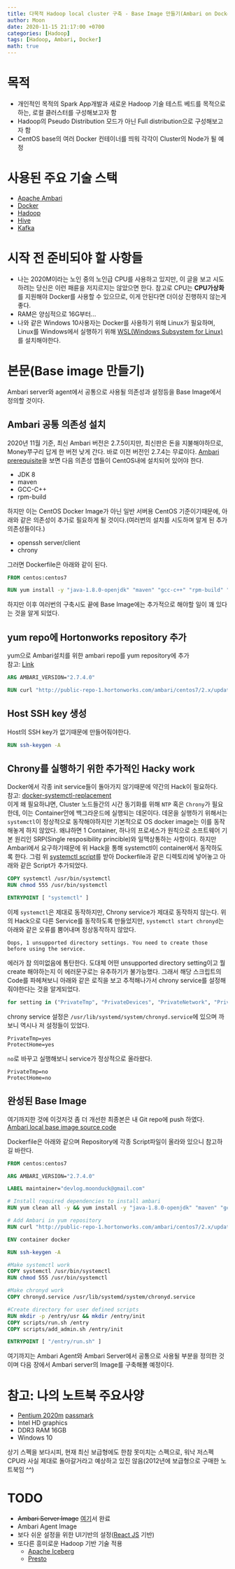 ```yaml
---
title: 다목적 Hadoop local cluster 구축 - Base Image 만들기(Ambari on Docker base image)
author: Moon
date: 2020-11-15 21:17:00 +0700
categories: [Hadoop]
tags: [Hadoop, Ambari, Docker]
math: true
---
```


# 목적
- 개인적인 목적의 Spark App개발과 새로운 Hadoop 기술 테스트 베드를 목적으로 하는, 로컬 클러스터를 구성해보고자 함
- Hadoop의 Pseudo Distribution 모드가 아닌 Full distribution으로 구성해보고자 함
- CentOS base의 여러 Docker 컨테이너를 띄워 각각이 Cluster의 Node가 될 예정


# 사용된 주요 기술 스택
- [Apache Ambari](https://ambari.apache.org/)
- [Docker](https://www.docker.com/)
- [Hadoop](https://hadoop.apache.org/)
- [Hive](https://hive.apache.org/)
- [Kafka](https://kafka.apache.org/)

# 시작 전 준비되야 할 사항들
- 나는 2020M이라는 노인 중의 노인급 CPU를 사용하고 있지만, 이 글을 보고 시도하려는 당신은 이런 패륜을 저지르지는 않았으면 한다. 참고로 CPU는 **CPU가상화**를 지원해야 Docker를 사용할 수 있으므로, 이게 안된다면 더이상 진행하지 않는게 좋다.
- RAM은 양심적으로 16G부터...
- 나와 같은 Windows 10사용자는 Docker를 사용하기 위해 Linux가 필요하며, Linux를 Windows에서 실행하기 위해 [WSL(Windows Subsystem for Linux)](https://docs.microsoft.com/en-us/windows/wsl/install-win10)를 설치해야한다.


# 본문(Base image 만들기)

Ambari server와 agent에서 공통으로 사용될 의존성과 설정등을 Base Image에서 정의할 것이다.

## Ambari 공통 의존성 설치

2020년 11월 기준, 최신 Ambari 버전은 2.7.5이지만, 최신판은 돈을 지불해야하므로, Money쭈구리 답게 한 버전 낮게 간다. 바로 이전 버전인 2.7.4는 무료이다.
[Ambari prerequisite](https://cwiki.apache.org/confluence/display/AMBARI/Ambari+Development)을 보면 다음 의존성 앱들이 CentOS내에 설치되어 있어야 한다.
- JDK 8
- maven
- GCC-C++
- rpm-build

하지만 이는 CentOS Docker Image가 아닌 일반 서버용 CentOS 기준이기때문에, 아래와 같은 의존성이 추가로 필요하게 될 것이다.(여러번의 설치를 시도하며 알게 된 추가 의존성들이다.)
- openssh server/client
- chrony

그러면 Dockerfile은 아래와 같이 된다.
```dockerfile
FROM centos:centos7

RUN yum install -y "java-1.8.0-openjdk" "maven" "gcc-c++" "rpm-build" "openssh-server" "openssh-clients" "chrony"
```

하지만 이후 여러번의 구축시도 끝에 Base Image에는 추가적으로 해야할 일이 꽤 있다는 것을 알게 되었다.

## yum repo에 Hortonworks repository 추가
yum으로 Ambari설치를 위한 ambari repo를 yum repository에 추가  
참고: [Link](https://docs.cloudera.com/HDPDocuments/Ambari-2.7.4.0/bk_ambari-installation/content/download_the_ambari_repo_lnx7.html)

```dockerfile
ARG AMBARI_VERSION="2.7.4.0"

RUN curl "http://public-repo-1.hortonworks.com/ambari/centos7/2.x/updates/$AMBARI_VERSION/ambari.repo" -o /etc/yum.repos.d/ambari.repo
```
## Host SSH key 생성
Host의 SSH key가 없기때문에 만들어줘야한다.
```dockerfile
RUN ssh-keygen -A
```

## Chrony를 실행하기 위한 추가적인 Hacky work
Docker에서 각종 init service들이 돌아가지 않기때문에 약간의 Hack이 필요하다.  
참고: [docker-systemctl-replacement](https://github.com/gdraheim/docker-systemctl-replacement)  
이게 왜 필요하냐면, Cluster 노드들간의 시간 동기화를 위해 `NTP` 혹은 `Chrony`가 필요한데, 이는 Container안에 백그라운드에 실행되는 데몬이다.
데몬을 실행하기 위해서는 `systemctl`이 정상적으로 동작해야하지만 기본적으로 OS docker image는 이를 동작해놓게 하지 않았다. 왜냐하면 1 Container, 하나의 프로세스가 원칙으로 소프트웨어 기본 원리인 SRP(Single resposibility princible)와 일맥상통하는 사항이다. 하지만 Ambari에서 요구하기때문에 위 Hack을 통해 systemctl이 container에서 동작하도록 한다.
그럼 위 [systemctl script](https://github.com/gdraheim/docker-systemctl-replacement/blob/master/files/docker/systemctl.py)를 받아 Dockerfile과 같은 디렉토리에 넣어놓고 아래와 같은 Script가 추가되었다.
```dockerfile
COPY systemctl /usr/bin/systemctl
RUN chmod 555 /usr/bin/systemctl

ENTRYPOINT [ "systemctl" ]
```

이제 `systemctl`은 제대로 동작하지만, Chrony service가 제대로 동작하지 않는다.
위의 Hack으로 다른 Service를 동작하도록 만들었지만, `systemctl start chronyd`는 아래와 같은 오류를 뿜어내며 정상동작하지 않았다.
```
Oops, 1 unsupported directory settings. You need to create those before using the service.
```
에러가 참 의미없음에 통탄한다. 도대체 어떤 unsupported directory setting이고 뭘 create 해야하는지 이 에러문구로는 유추하기가 불가능했다.
그래서 해당 스크립트의 Code를 파헤쳐보니 아래와 같은 로직을 보고 추적해나가서 chrony service를 설정해줘야한다는 것을 알게되었다.
```python
for setting in ("PrivateTmp", "PrivateDevices", "PrivateNetwork", "PrivateUsers", "DynamicUser", 
```
chrony service 설정은 `/usr/lib/systemd/system/chronyd.service`에 있으며 까보니 역시나 저 설정들이 있었다.
```properties
PrivateTmp=yes
ProtectHome=yes
```
`no`로 바꾸고 실행해보니 service가 정상적으로 올라왔다.
```properties
PrivateTmp=no
ProtectHome=no
```

## 완성된 Base Image
여기까지한 것에 이것저것 좀 더 개선한 최종본은 내 Git repo에 push 하였다.  
[Ambari local base image source code](https://github.com/dev-m00n/ambari-local-base)

Dockerfile은 아래와 같으며 Repository에 각종 Script파일이 올라와 있으니 참고하길 바란다.
```dockerfile
FROM centos:centos7

ARG AMBARI_VERSION="2.7.4.0"

LABEL maintainer="devlog.moonduck@gmail.com" 

# Install required dependencies to install ambari
RUN yum clean all -y && yum install -y "java-1.8.0-openjdk" "maven" "gcc-c++" "rpm-build" "openssh-server" "openssh-clients" "chrony" && yum clean all -y && rm -rf /var/cache/yum 

# Add Ambari in yum repository
RUN curl "http://public-repo-1.hortonworks.com/ambari/centos7/2.x/updates/$AMBARI_VERSION/ambari.repo" -o /etc/yum.repos.d/ambari.repo

ENV container docker

RUN ssh-keygen -A

#Make systemctl work
COPY systemctl /usr/bin/systemctl
RUN chmod 555 /usr/bin/systemctl

#Make chronyd work
COPY chronyd.service /usr/lib/systemd/system/chronyd.service 

#Create directory for user defined scripts
RUN mkdir -p /entry/usr && mkdir /entry/init
COPY scripts/run.sh /entry
COPY scripts/add_admin.sh /entry/init

ENTRYPOINT [ "/entry/run.sh" ]
```
여기까지는 Ambari Agent와 Ambari Server에서 공통으로 사용될 부분을 정의한 것이며 다음 장에서 Ambari server의 Image를 구축해볼 예정이다.

# 참고: 나의 노트북 주요사양
- [Pentium 2020m](https://ark.intel.com/content/www/us/en/ark/products/71142/intel-pentium-processor-2020m-2m-cache-2-40-ghz.html) [passmark](https://www.cpubenchmark.net/cpu.php?cpu=Intel+Pentium+2020M+%40+2.40GHz&id=1855)
- Intel HD graphics
- DDR3 RAM 16GB
- Windows 10

상기 스펙을 보다시피, 현재 최신 보급형에도 한참 못미치는 스펙으로, 워낙 저스펙 CPU라 사실 제대로 돌아갈거라고 예상하고 있진 않음(2012년에 보급형으로 구매한 노트북임 ^^)

# TODO
- ~~Ambari Server Image~~ [여기](./2020-11-16-struggling-with-ambari2)서 완료
- Ambari Agent Image
- 보다 쉬운 설정을 위한 UI기반의 설정([React JS](https://reactjs.org/) 기반)
- 또다른 흥미로운 Hadoop 기반 기술 적용
	- [Apache Iceberg](https://iceberg.apache.org/)
	- [Presto](https://prestodb.io/)